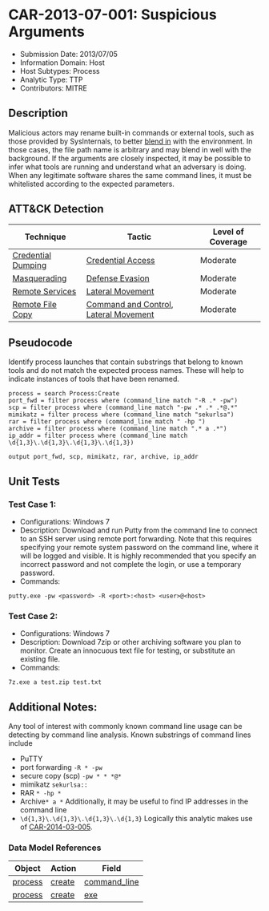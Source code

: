 # CAR-2013-07-001: Suspicious Arguments
- Submission Date: 2013/07/05
- Information Domain: Host
- Host Subtypes: Process
- Analytic Type: TTP
- Contributors: MITRE

## Description
Malicious actors may rename built-in commands or external tools, such as those provided by SysInternals, to better [blend in](https://attack.mitre.org/tactics/TA0005) with the environment. In those cases, the file path name is arbitrary and may blend in well with the background. If the arguments are closely inspected, it may be possible to infer what tools are running and understand what an adversary is doing. When any legitimate software shares the same command lines, it must be whitelisted according to the expected parameters.

## ATT&CK Detection

|Technique |Tactic |Level of Coverage |
|---|---|---|
|[Credential Dumping](https://attack.mitre.org/techniques/T1003/)|[Credential Access](https://attack.mitre.org/tactics/TA0006)|Moderate|
|[Masquerading](https://attack.mitre.org/techniques/T1036/)|[Defense Evasion](https://attack.mitre.org/tactics/TA0005)|Moderate|
|[Remote Services](https://attack.mitre.org/techniques/T1021/)|[Lateral Movement](https://attack.mitre.org/tactics/TA0008)|Moderate|
|[Remote File Copy](https://attack.mitre.org/techniques/T1105/)|[Command and Control](https://attack.mitre.org/tactics/TA0011),[ Lateral Movement](https://attack.mitre.org/tactics/TA0008)|Moderate|



## Pseudocode
Identify process launches that contain substrings that belong to known tools and do not match the expected process names. These will help to indicate instances of tools that have been renamed. 
```
process = search Process:Create
port_fwd = filter process where (command_line match "-R .* -pw")
scp = filter process where (command_line match "-pw .* .* .*@.*"
mimikatz = filter process where (command_line match "sekurlsa")
rar = filter process where (command_line match " -hp ")
archive = filter process where (command_line match ".* a .*")
ip_addr = filter process where (command_line match \d{1,3}\.\d{1,3}\.\d{1,3}\.\d{1,3})

output port_fwd, scp, mimikatz, rar, archive, ip_addr
```

## Unit Tests
### Test Case 1:
 - Configurations: Windows 7
 - Description:
Download and run Putty from the command line to connect to an SSH server using remote port forwarding. Note that this requires specifying your remote system password on the command line, where it will be logged and visible. It is highly recommended that you specify an incorrect password and not complete the login, or use a temporary password. 
 - Commands:
```
putty.exe -pw <password> -R <port>:<host> <user>@<host>
```


### Test Case 2:
 - Configurations: Windows 7
 - Description:
Download 7zip or other archiving software you plan to monitor. Create an innocuous text file for testing, or substitute an existing file. 
 - Commands:
```
7z.exe a test.zip test.txt
```


## Additional Notes: 

Any tool of interest with commonly known command line usage can be detecting by command line analysis. Known substrings of command lines include
* PuTTY
* port forwarding `-R * -pw`
* secure copy (scp) `-pw * * *@*`
* mimikatz `sekurlsa::`
* RAR `* -hp *`
* Archive`* a *`
Additionally, it may be useful to find IP addresses in the command line
* `\d{1,3}\.\d{1,3}\.\d{1,3}\.\d{1,3}`
Logically this analytic makes use of [CAR-2014-03-005](CAR-2014-03-005.md).



### Data Model References
|Object|Action|Field|
|---|---|---|
| [process](../data_model/process.md) | [create](../data_model/process.md#create) | [command_line](../data_model/process.md#command_line) |
| [process](../data_model/process.md) | [create](../data_model/process.md#create) | [exe](../data_model/process.md#exe) |
